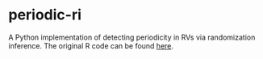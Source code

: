 # periodic-ri

A Python implementation of detecting periodicity in RVs via randomization inference. The original R code can be found <a href="https://github.com/ptoulis/ri-exoplanet-detection">here</a>.